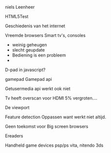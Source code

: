 niels Leenheer

HTML5Test


Geschiedenis van het internet


Vreemde browsers
Smart tv's, consoles
- weinig geheugen
- slecht geupdate
- Bediening is een probleem
- 


D-pad in javascript?

gamepad
Gamepad api

Getusermedia api
werkt ook niet

Tv heeft overscan
voor HDMI
5% vergroten....

De viewport


Feature detection
Oppassen want werkt niet altijd.

Geen toekomst voor Big screen browsers


Ereaders


Handheld game devices
psp/ps vita, nitendo 3ds































